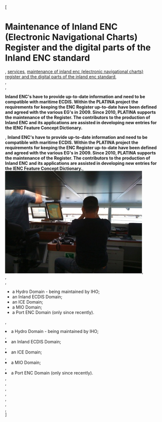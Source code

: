 [

# Maintenance of Inland ENC (Electronic Navigational Charts) Register and the digital parts of the Inland ENC standard

, <a href="http://www.ris.eu/services" style="text-transform:lowercase;">Services</a>, <a href="http://www.ris.eu/services/maintenance_of_inland_enc__electronic_navigational_charts__register_and_the_digital_parts_of_the_inland_enc_standard" style="text-transform:lowercase;">Maintenance of Inland ENC (Electronic Navigational Charts) Register and the digital parts of the Inland ENC standard</a>,   
,   
, 

__Inland ENC's have to provide up-to-date information and need to be compatible with maritime ECDIS. Within the PLATINA project the requirements for keeping the ENC Register up-to-date have been defined and agreed with the various EG's in 2009. Since 2010, PLATINA supports the maintenance of the Register. The contributors to the production of Inland ENC and its applications are assisted in developing new entries for the IENC Feature Concept Dictionary.__

, __Inland ENC's have to provide up-to-date information and need to be compatible with maritime ECDIS. Within the PLATINA project the requirements for keeping the ENC Register up-to-date have been defined and agreed with the various EG's in 2009. Since 2010, PLATINA supports the maintenance of the Register. The contributors to the production of Inland ENC and its applications are assisted in developing new entries for the IENC Feature Concept Dictionary.__, ![](docs/Image/484/thumb_450x-_inlandecdis.jpg),   
,   
, 

*   a Hydro Domain - being maintained by IHO;
*   an Inland ECDIS Domain;
*   an ICE Domain;
*   a MIO Domain;
*   a Port ENC Domain (only since recently).

, <li>a Hydro Domain - being maintained by IHO;</li>, <li>an Inland ECDIS Domain;</li>, <li>an ICE Domain;</li>, <li>a MIO Domain;</li>, <li>a Port ENC Domain (only since recently).</li>,   
,   
,   
,   
,   
,   
,   
]
